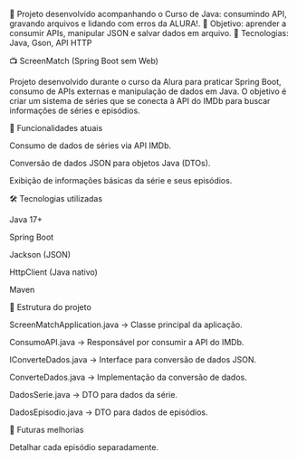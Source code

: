 📘 Projeto desenvolvido acompanhando o Curso de Java: consumindo API, gravando arquivos e lidando com erros da ALURA!.
🎯 Objetivo: aprender a consumir APIs, manipular JSON e salvar dados em arquivo.
🧠 Tecnologias: Java, Gson, API HTTP


📺 ScreenMatch (Spring Boot sem Web)

Projeto desenvolvido durante o curso da Alura para praticar Spring Boot, consumo de APIs externas e manipulação de dados em Java.
O objetivo é criar um sistema de séries que se conecta à API do IMDb para buscar informações de séries e episódios.

🚀 Funcionalidades atuais

Consumo de dados de séries via API IMDb.

Conversão de dados JSON para objetos Java (DTOs).

Exibição de informações básicas da série e seus episódios.

🛠 Tecnologias utilizadas

Java 17+

Spring Boot

Jackson (JSON)

HttpClient (Java nativo)

Maven

📂 Estrutura do projeto

ScreenMatchApplication.java → Classe principal da aplicação.

ConsumoAPI.java → Responsável por consumir a API do IMDb.

IConverteDados.java → Interface para conversão de dados JSON.

ConverteDados.java → Implementação da conversão de dados.

DadosSerie.java → DTO para dados da série.

DadosEpisodio.java → DTO para dados de episódios.

🔮 Futuras melhorias

Detalhar cada episódio separadamente.
